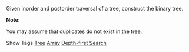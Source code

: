Given inorder and postorder traversal of a tree, construct the binary tree.

**Note:**  
 You may assume that duplicates do not exist in the tree.

Show Tags
 [Tree](/tag/tree/) [Array](/tag/array/) [Depth-first Search](/tag/depth-first-search/)
